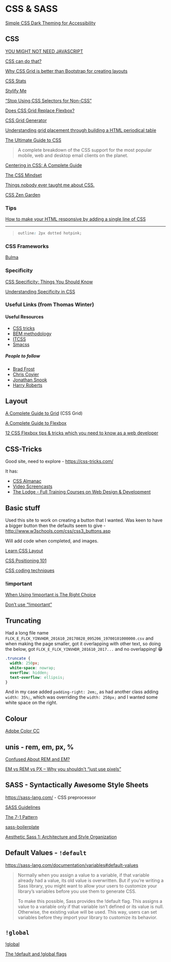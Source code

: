 # CSS & SASS

[Simple CSS Dark Theming for Accessibility](https://reinteractive.com/posts/403-simple-css-dark-theming-for-accessibility)

## CSS

[YOU MIGHT NOT NEED JAVASCRIPT](http://youmightnotneedjs.com/)

[CSS can do that?](https://dev.to/ananyaneogi/css-can-do-that-18g7)

[Why CSS Grid is better than Bootstrap for creating layouts](https://hackernoon.com/how-css-grid-beats-bootstrap-85d5881cf163)

[CSS Stats](http://cssstats.com/)

[Stylify Me](http://stylifyme.com/)

[“Stop Using CSS Selectors for Non-CSS”](https://css-tricks.com/stop-using-css-selectors-non-css/)

[Does CSS Grid Replace Flexbox?](https://css-tricks.com/css-grid-replace-flexbox/)

[CSS Grid Generator](https://cssgrid-generator.netlify.com/)

[Understanding grid placement through building a HTML periodical table](https://www.chenhuijing.com/blog/understanding-grid-placement/#%F0%9F%91%9F)

[The Ultimate Guide to CSS](https://docs.google.com/document/d/1PU8y7_jld2RBcj79uwmJCUBtjMeXNl44EjUu5jqY4YU/edit)

> A complete breakdown of the CSS support for the most popular mobile, web and desktop email clients on the planet.

[Centering in CSS: A Complete Guide](https://css-tricks.com/centering-css-complete-guide/)

[The CSS Mindset](https://mxb.dev/blog/the-css-mindset/)

[Things nobody ever taught me about CSS.](https://medium.com/@devdevcharlie/things-nobody-ever-taught-me-about-css-5d16be8d5d0e)

[CSS Zen Garden](http://www.csszengarden.com/)

### Tips

[How to make your HTML responsive by adding a single line of CSS](https://www.freecodecamp.org/news/how-to-make-your-html-responsive-by-adding-a-single-line-of-css-2a62de81e431/amp/?__twitter_impression=true)

---

> ```css
> outline: 2px dotted hotpink;
> ```

### CSS Frameworks

[Bulma](https://bulma.io)

### Specificity

[CSS Specificity: Things You Should Know](https://www.smashingmagazine.com/2007/07/css-specificity-things-you-should-know/)

[Understanding Specificity in CSS](https://alligator.io/css/understanding-specificity-in-css/)

### Useful Links (from Thomas Winter)

#### Useful Resources

- [CSS tricks](https://css-tricks.com/)
- [BEM methodology](https://en.bem.info/methodology/css/)
- [ITCSS](https://www.xfive.co/blog/itcss-scalable-maintainable-css-architecture/)
- [Smacss](https://smacss.com/)

##### People to follow

- [Brad Frost](http://bradfrost.com/)
- [Chris Coyier](https://chriscoyier.net/)
- [Jonathan Snook](https://snook.ca/)
- [Harry Roberts](https://csswizardry.com/)

## Layout

[A Complete Guide to Grid](https://css-tricks.com/snippets/css/complete-guide-grid/) (CSS Grid)

[A Complete Guide to Flexbox](https://css-tricks.com/snippets/css/a-guide-to-flexbox/)

[12 CSS Flexbox tips & tricks which you need to know as a web developer](https://dev.to/duomly/12-flexbox-tips-tricks-which-you-need-to-know-as-a-web-developer-1bkg)

## CSS-Tricks

Good site, need to explore - <https://css-tricks.com/>

It has:

- [CSS Almanac](https://css-tricks.com/almanac/)
- [Video Screencasts](https://css-tricks.com/video-screencasts/)
- [The Lodge - Full Training Courses on Web Design & Development](https://css-tricks.com/lodge/)

## Basic stuff

Used this site to work on creating a button that I wanted. Was keen to have a bigger button then the defaults seem to give - <http://www.w3schools.com/css/css3_buttons.asp>

Will add code when completed, and images.

[Learn CSS Layout](http://learnlayout.com/)

[CSS Positioning 101](http://alistapart.com/article/css-positioning-101)

[CSS coding techniques](https://hacks.mozilla.org/2016/05/css-coding-techniques/)

### !important

[When Using !important is The Right Choice](https://css-tricks.com/when-using-important-is-the-right-choice/)

[Don’t use “!important”](https://j11y.io/css/dont-use-important/)

## Truncating

Had a long file name `FLCK_E_FLCK_YINVHDR_201610_20170828_095206_19700101000000.csv` and when making the page smaller, got it overlapping with other text, so doing the below, got `FLCK_E_FLCK_YINVHDR_201610_2017...` and no overlapping! 😁

```css
.truncate {
  width: 250px;
  white-space: nowrap;
  overflow: hidden;
  text-overflow: ellipsis;
}
```

And in my case added `padding-right: 2em;`, as had another class adding `width: 35%;`, which was overriding the `width: 250px;` and I wanted some white space on the right.

## Colour

[Adobe Color CC](https://color.adobe.com/create/color-wheel/)

## unis - rem, em, px, %

[Confused About REM and EM?](https://j.eremy.net/confused-about-rem-and-em/)

[EM vs REM vs PX – Why you shouldn't “just use pixels”](https://engageinteractive.co.uk/blog/em-vs-rem-vs-px)

## SASS - Syntactically Awesome Style Sheets

<https://sass-lang.com/> - CSS preprocessor

[SASS Guidelines](https://sass-guidelin.es/)

[The 7-1 Pattern](https://sass-guidelin.es/#the-7-1-pattern)

[sass-boilerplate](https://github.com/HugoGiraudel/sass-boilerplate)

[Aesthetic Sass 1: Architecture and Style Organization](https://scotch.io/tutorials/aesthetic-sass-1-architecture-and-style-organization)

## Default Values - `!default`

<https://sass-lang.com/documentation/variables#default-values>

> Normally when you assign a value to a variable, if that variable already had a value, its old value is overwritten. But if you’re writing a Sass library, you might want to allow your users to customize your library’s variables before you use them to generate CSS.
>
> To make this possible, Sass provides the !default flag. This assigns a value to a variable only if that variable isn’t defined or its value is null. Otherwise, the existing value will be used. This way, users can set variables before they import your library to customize its behavior.

## `!global`

[!global](https://sass-lang.com/documentation/variables#shadowing)

[The !default and !global flags](https://anotheruiguy.gitbooks.io/sassintherealworld_book-i/handy-tools/default-flag.html)
